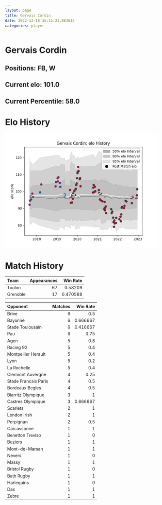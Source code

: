 ```yaml
---  
layout: page  
title: Gervais Cordin  
date: 2022-12-18 16:15:23.883615  
categories: player  
---
```

# Gervais Cordin

## Positions: FB, W

## Current elo: 101.0

## Current Percentile: 58.0

# Elo History


![elo history](history_GervaisCordin.png)
# Match History


| Team     |   Appearances |   Win Rate |
|:---------|--------------:|-----------:|
| Toulon   |            67 |   0.58209  |
| Grenoble |            17 |   0.470588 |

| Opponent             |   Matches |   Win Rate |
|:---------------------|----------:|-----------:|
| Brive                |         6 |   0.5      |
| Bayonne              |         6 |   0.666667 |
| Stade Toulousain     |         6 |   0.416667 |
| Pau                  |         6 |   0.75     |
| Agen                 |         5 |   0.8      |
| Racing 92            |         5 |   0.4      |
| Montpellier Herault  |         5 |   0.4      |
| Lyon                 |         5 |   0.2      |
| La Rochelle          |         5 |   0.4      |
| Clermont Auvergne    |         4 |   0.25     |
| Stade Francais Paris |         4 |   0.5      |
| Bordeaux Begles      |         4 |   0.5      |
| Biarritz Olympique   |         3 |   1        |
| Castres Olympique    |         3 |   0.666667 |
| Scarlets             |         2 |   1        |
| London Irish         |         2 |   1        |
| Perpignan            |         2 |   0.5      |
| Carcassonne          |         1 |   1        |
| Benetton Treviso     |         1 |   0        |
| Beziers              |         1 |   1        |
| Mont-de-Marsan       |         1 |   1        |
| Nevers               |         1 |   0        |
| Massy                |         1 |   1        |
| Bristol Rugby        |         1 |   0        |
| Bath Rugby           |         1 |   1        |
| Harlequins           |         1 |   0        |
| Dax                  |         1 |   1        |
| Zebre                |         1 |   1        |